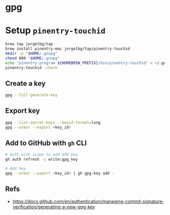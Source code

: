 # gpg

# Setup `pinentry-touchid`

```bash
brew tap jorgelbg/tap
brew install pinentry-mac jorgelbg/tap/pinentry-touchid
mkdir -p "$HOME/.gnupg"
chmod 600 "$HOME/.gnupg"
echo "pinentry-program ${HOMEBREW_PREFIX}/bin/pinentry-touchid" > ~/.gnupg/gpg-agent.conf
pinentry-touchid -check
```

## Create a key

```bash
gpg --full-generate-key
```

## Export key

```bash
gpg --list-secret-keys --keyid-format=long
gpg --armor --export <key_id>
```

## Add to GitHub with `gh` CLI

```bash
# Auth with scope to add GPG key
gh auth refresh -s write:gpg_key

# Add key
gpg --armor --export <key_id> | gh gpg-key add -
```

## Refs

- <https://docs.github.com/en/authentication/managing-commit-signature-verification/generating-a-new-gpg-key>
